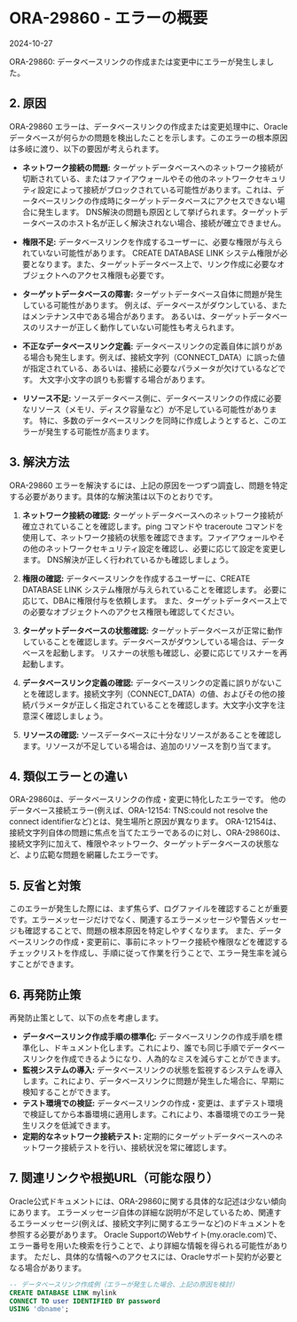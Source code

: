 # ORA-29860 - エラーの概要
2024-10-27

ORA-29860: データベースリンクの作成または変更中にエラーが発生しました。


## 2. 原因

ORA-29860 エラーは、データベースリンクの作成または変更処理中に、Oracleデータベースが何らかの問題を検出したことを示します。このエラーの根本原因は多岐に渡り、以下の要因が考えられます。

* **ネットワーク接続の問題:** ターゲットデータベースへのネットワーク接続が切断されている、またはファイアウォールやその他のネットワークセキュリティ設定によって接続がブロックされている可能性があります。これは、データベースリンクの作成時にターゲットデータベースにアクセスできない場合に発生します。  DNS解決の問題も原因として挙げられます。ターゲットデータベースのホスト名が正しく解決されない場合、接続が確立できません。

* **権限不足:** データベースリンクを作成するユーザーに、必要な権限が与えられていない可能性があります。 CREATE DATABASE LINK システム権限が必要となります。また、ターゲットデータベース上で、リンク作成に必要なオブジェクトへのアクセス権限も必要です。

* **ターゲットデータベースの障害:** ターゲットデータベース自体に問題が発生している可能性があります。 例えば、データベースがダウンしている、またはメンテナンス中である場合があります。  あるいは、ターゲットデータベースのリスナーが正しく動作していない可能性も考えられます。

* **不正なデータベースリンク定義:**  データベースリンクの定義自体に誤りがある場合も発生します。例えば、接続文字列（CONNECT_DATA）に誤った値が指定されている、あるいは、接続に必要なパラメータが欠けているなどです。  大文字小文字の誤りも影響する場合があります。

* **リソース不足:** ソースデータベース側に、データベースリンクの作成に必要なリソース（メモリ、ディスク容量など）が不足している可能性があります。  特に、多数のデータベースリンクを同時に作成しようとすると、このエラーが発生する可能性が高まります。


## 3. 解決方法

ORA-29860 エラーを解決するには、上記の原因を一つずつ調査し、問題を特定する必要があります。具体的な解決策は以下のとおりです。

1. **ネットワーク接続の確認:** ターゲットデータベースへのネットワーク接続が確立されていることを確認します。ping コマンドや traceroute コマンドを使用して、ネットワーク接続の状態を確認できます。ファイアウォールやその他のネットワークセキュリティ設定を確認し、必要に応じて設定を変更します。  DNS解決が正しく行われているかも確認しましょう。

2. **権限の確認:** データベースリンクを作成するユーザーに、CREATE DATABASE LINK システム権限が与えられていることを確認します。  必要に応じて、DBAに権限付与を依頼します。  また、ターゲットデータベース上での必要なオブジェクトへのアクセス権限も確認してください。

3. **ターゲットデータベースの状態確認:** ターゲットデータベースが正常に動作していることを確認します。データベースがダウンしている場合は、データベースを起動します。  リスナーの状態も確認し、必要に応じてリスナーを再起動します。

4. **データベースリンク定義の確認:** データベースリンクの定義に誤りがないことを確認します。接続文字列（CONNECT_DATA）の値、およびその他の接続パラメータが正しく指定されていることを確認します。大文字小文字を注意深く確認しましょう。

5. **リソースの確認:** ソースデータベースに十分なリソースがあることを確認します。リソースが不足している場合は、追加のリソースを割り当てます。


## 4. 類似エラーとの違い

ORA-29860は、データベースリンクの作成・変更に特化したエラーです。  他のデータベース接続エラー(例えば、ORA-12154: TNS:could not resolve the connect identifierなど)とは、発生場所と原因が異なります。 ORA-12154は、接続文字列自体の問題に焦点を当てたエラーであるのに対し、ORA-29860は、接続文字列に加えて、権限やネットワーク、ターゲットデータベースの状態など、より広範な問題を網羅したエラーです。


## 5. 反省と対策

このエラーが発生した際には、まず焦らず、ログファイルを確認することが重要です。エラーメッセージだけでなく、関連するエラーメッセージや警告メッセージも確認することで、問題の根本原因を特定しやすくなります。  また、データベースリンクの作成・変更前に、事前にネットワーク接続や権限などを確認するチェックリストを作成し、手順に従って作業を行うことで、エラー発生率を減らすことができます。


## 6. 再発防止策

再発防止策として、以下の点を考慮します。

* **データベースリンク作成手順の標準化:** データベースリンクの作成手順を標準化し、ドキュメント化します。これにより、誰でも同じ手順でデータベースリンクを作成できるようになり、人為的なミスを減らすことができます。
* **監視システムの導入:** データベースリンクの状態を監視するシステムを導入します。これにより、データベースリンクに問題が発生した場合に、早期に検知することができます。
* **テスト環境での検証:** データベースリンクの作成・変更は、まずテスト環境で検証してから本番環境に適用します。これにより、本番環境でのエラー発生リスクを低減できます。
* **定期的なネットワーク接続テスト:** 定期的にターゲットデータベースへのネットワーク接続テストを行い、接続状況を常に確認します。

## 7. 関連リンクや根拠URL（可能な限り）

Oracle公式ドキュメントには、ORA-29860に関する具体的な記述は少ない傾向にあります。  エラーメッセージ自体の詳細な説明が不足しているため、関連するエラーメッセージ(例えば、接続文字列に関するエラーなど)のドキュメントを参照する必要があります。  Oracle SupportのWebサイト(my.oracle.com)で、エラー番号を用いた検索を行うことで、より詳細な情報を得られる可能性があります。  ただし、具体的な情報へのアクセスには、Oracleサポート契約が必要となる場合があります。


```sql
-- データベースリンク作成例（エラーが発生した場合、上記の原因を検討）
CREATE DATABASE LINK mylink
CONNECT TO user IDENTIFIED BY password
USING 'dbname';
```